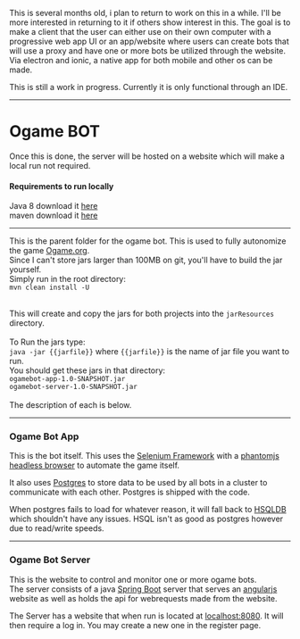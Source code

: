 This is several months old, i plan to return to work on this in a while.  I'll be more interested in returning to it if others show interest in this.  The goal is to make a client that the user can either use on their own computer with a progressive web app UI or an app/website where users can create bots that will use a proxy and have one or more bots be utilized through the website.  Via electron and ionic, a native app for both mobile and other os can be made.

This is still a work in progress.  Currently it is only functional through an IDE.
- - - -
# Ogame BOT #
Once this is done, the server will be hosted on a website which will make a local run not required.

#### Requirements to run locally ####
Java 8 download it [here](http://www.oracle.com/technetwork/java/javase/downloads/jdk8-downloads-2133151.html)<br/>
maven  download it [here](https://maven.apache.org/download.cgi)<br/>

- - - -
This is the parent folder for the ogame bot.  This is used to fully autonomize the game [Ogame.org](https://en.ogame.gameforge.com/).<br/>
Since I can't store jars larger than 100MB on git, you'll have to build the jar yourself.<br/>
Simply run in the root directory:<br/>
`mvn clean install -U`<br/><br/>

This will create and copy the jars for both projects into the `jarResources` directory.<br/><br/>
To Run the jars type:<br/>
`java -jar {{jarfile}}` where `{{jarfile}}` is the name of jar file you want to run.<br/>
You should get these jars in that directory:<br/>
`ogamebot-app-1.0-SNAPSHOT.jar` <br/>
`ogamebot-server-1.0-SNAPSHOT.jar`<br/><br/>
The description of each is below.

- - - -
### Ogame Bot App ###
This is the bot itself.  This uses the [Selenium Framework](http://www.seleniumhq.org/projects/webdriver/) with a [phantomjs headless browser](http://phantomjs.org/) to automate the game itself.

It also uses [Postgres](https://www.postgresql.org) to store data to be used by all bots in a cluster to communicate with each other.  Postgres is shipped with the code.


When postgres fails to load for whatever reason, it will fall back to [HSQLDB](http://hsqldb.org/) which shouldn't have any issues.  HSQL isn't as good as postgres however due to read/write speeds.

- - - -
### Ogame Bot Server ###
This is the website to control and monitor one or more ogame bots.<br/>
The server consists of a java [Spring Boot](https://spring.io/docs) server that serves an [angularjs](https://angularjs.org/) website as well as holds the api for webrequests made from the website.

The Server has a website that when run is located at [localhost:8080](localhost:8080).  It will then require a log in.  You may create a new one in the register page.
